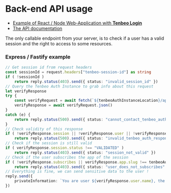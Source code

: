 
# Back-end API usage

- [Example of React / Node Web-Application with **Tenbeo Login**](https://github.com/Tenbeo/Auth-React-Example)
- [The API documentation](./03a.api-endpoints.md)

The only callable endpoint from your server, is to check if a user has a valid session and the right to access to some resources.

### Express / Fastify example

```ts
// Get session id from request headers
const sessionId = request.headers["tenbeo-session-id"] as string
if ( !sessionId )
	return reply.status(403).send({ status: "invalid_session_id" })
// Query the Tenbeo Auth Instance to grab info about this request
let verifyResponse
try {
	const verifyRequest = await fetch(`${tenbeoAuthInstanceLocation}/api/1.0/auth/verify-session/${sessionId}`)
	verifyResponse = await verifyRequest.json()
}
catch (e) {
	return reply.status(500).send({ status: "cannot_contact_tenbeo_auth_instance" })
}
// Check validity of this response
if ( !verifyResponse.session || !verifyResponse.user || !verifyResponse.app )
	return reply.status(500).send({ status: "invalid_tenbeo_auth_response" })
// Check if the session is still valid
if ( verifyResponse.session.status !== "VALIDATED" )
	return reply.status(403).send({ status: "session_not_valid" })
// Check if the user subscribes the app of the session
if ( !verifyResponse.subscribes || verifyResponse.app.slug !== tenbeoAuthInstanceApplicationSlug )
	return reply.status(403).send({ status: "user_does_not_subscribes" })
// Everything is fine, we can send sensitive data to the user !
reply.send({
	privateInformation: `You are user ${verifyResponse.user.name}, the secret information is ${Date.now()} `
})
```